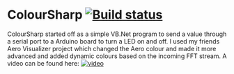 ColourSharp [![Build status](https://ci.appveyor.com/api/projects/status/ednjwgm10nm4u2oy?svg=true)](https://ci.appveyor.com/project/JamieH/coloursharp)
===========

ColourSharp started off as a simple VB.Net program to send a value through a serial port to a Arduino board to turn a LED on and off. I used my friends Aero Visualizer project which changed the Aero colour and made it more advanced and added dynamic colours based on the incoming FFT stream. A video can be found here: 
[![video](http://img.youtube.com/vi/ChDrnnsMYJk/0.jpg)](http://www.youtube.com/watch?v=ChDrnnsMYJk)
